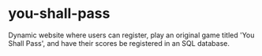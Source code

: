 # you-shall-pass
Dynamic website where users can register, play an original game titled 'You Shall Pass', and have their scores be registered in an SQL database.
